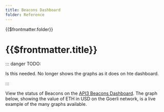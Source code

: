 ```yaml
---
title: Beacons Dashboard
folder: Reference
---
```


<TitleSpan>{{$frontmatter.folder}}</TitleSpan>

# {{$frontmatter.title}}

<VersionWarning/>

::: danger TODO:

Is this needed. No longer shows the graphs as it does on hte dashboard.

:::

View the status of Beacons on the
[API3 Beacons Dashboard](https://monitor.api3.org/). The graph below, showing
the value of ETH in USD on the Goerli network, is a live example of the many
graphs available.

<!--
<Grafana src="https://monitor.api3.org/d-solo/tmjpV3xnk/amberdata-beacons-on-goerli-ethdenver?orgId=1&refresh=1m&theme=light&panelId=31"/>
> Goerli network:  [Enlarge (ETH / USD)](https://monitor.api3.org/d-solo/tmjpV3xnk/amberdata-beacons-on-goerli-ethdenver?orgId=1&refresh=1m&from=1644967134768&to=1645010334768&theme=light&panelId=31)
 -->

